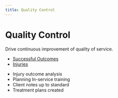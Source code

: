 ```yaml
---
title: Quality Control
---
```


# Quality Control

Drive continuous improvement of quality of service.

- [Successful Outcomes](./successful-outcomes.md)
- [Injuries](./injuries)

* Injury outcome analysis
* Planning In-service training
* Client notes up to standard
* Treatment plans created
